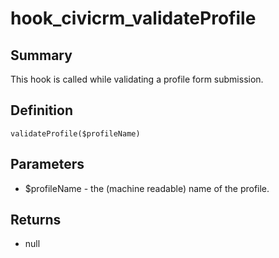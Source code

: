 # hook_civicrm_validateProfile

## Summary

This hook is called while validating a profile form submission.

## Definition

    validateProfile($profileName)

## Parameters

-   $profileName - the (machine readable) name of the profile.

## Returns

-   null